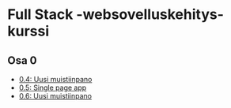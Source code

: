 # Full Stack -websovelluskehitys-kurssi

## Osa 0
* [0.4: Uusi muistiinpano](https://github.com/emmalait/fullstack/blob/master/osa0/0.4%20Uusi%20muistiinpano.png)
* [0.5: Single page app](https://github.com/emmalait/fullstack/blob/master/osa0/0.5%20Single%20page%20app.png)
* [0.6: Uusi muistiinpano](https://github.com/emmalait/fullstack/blob/master/osa0/0.6%20Uusi%20muistiinpano%20spa.png)

